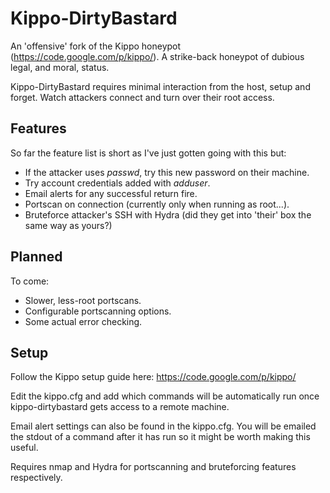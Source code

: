 Kippo-DirtyBastard
==================

An 'offensive' fork of the Kippo honeypot (https://code.google.com/p/kippo/). A strike-back honeypot of dubious legal, and moral, status.

Kippo-DirtyBastard requires minimal interaction from the host, setup and forget. Watch attackers connect and turn over their root access.

Features
--------

So far the feature list is short as I've just gotten going with this but:
* If the attacker uses *passwd*, try this new password on their machine.
* Try account credentials added with *adduser*.
* Email alerts for any successful return fire.
* Portscan on connection (currently only when running as root...).
* Bruteforce attacker's SSH with Hydra (did they get into 'their' box the same way as yours?)

Planned
-------

To come:
* Slower, less-root portscans.
* Configurable portscanning options.
* Some actual error checking.

Setup
-----

Follow the Kippo setup guide here: https://code.google.com/p/kippo/ 

Edit the kippo.cfg and add which commands will be automatically run once kippo-dirtybastard gets access to a remote machine.

Email alert settings can also be found in the kippo.cfg. You will be emailed the stdout of a command after it has run so it might be worth making this useful.

Requires nmap and Hydra for portscanning and bruteforcing features respectively.
